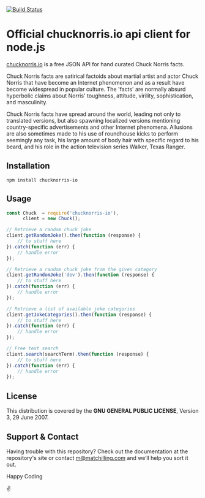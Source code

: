 [![Build Status](https://travis-ci.org/chucknorris-io/client-nodejs.svg?branch=master)](https://travis-ci.org/chucknorris-io/client-nodejs)

# Official chucknorris.io api client for node.js

[chucknorris.io](https://api.chucknorris.io) is a free JSON API for hand curated Chuck Norris facts.

Chuck Norris facts are satirical factoids about martial artist and actor Chuck Norris that have become an Internet
phenomenon and as a result have become widespread in popular culture. The 'facts' are normally absurd hyperbolic claims
about Norris' toughness, attitude, virility, sophistication, and masculinity.

Chuck Norris facts have spread around the world, leading not only to translated versions, but also spawning localized
versions mentioning country-specific advertisements and other Internet phenomena. Allusions are also sometimes made to
his use of roundhouse kicks to perform seemingly any task, his large amount of body hair with specific regard to his
beard, and his role in the action television series Walker, Texas Ranger.

## Installation

`npm install chucknorris-io`

## Usage

```javascript
const Chuck  = require('chucknorris-io'),
      client = new Chuck();

// Retrieve a random chuck joke
client.getRandomJoke().then(function (response) {
    // to stuff here
}).catch(function (err) {
    // handle error
});

// Retrieve a random chuck joke from the given category
client.getRandomJoke('dev').then(function (response) {
    // to stuff here
}).catch(function (err) {
    // handle error
});

// Retrieve a list of available joke categories
client.getJokeCategories().then(function (response) {
    // to stuff here
}).catch(function (err) {
    // handle error
});

// Free text search
client.search(searchTerm).then(function (response) {
    // to stuff here
}).catch(function (err) {
    // handle error
});
```

## License

This distribution is covered by the **GNU GENERAL PUBLIC LICENSE**, Version 3, 29 June 2007.

## Support & Contact

Having trouble with this repository? Check out the documentation at the repository's site or contact m@matchilling.com and we’ll help you sort it out.

Happy Coding

:v:
